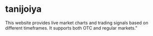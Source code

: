 # tanijoiya
This website provides live market charts and trading signals based on different timeframes. It supports both OTC and regular markets."

